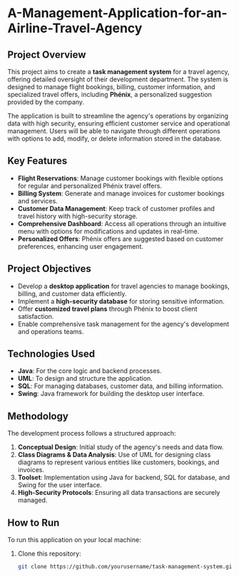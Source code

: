 # A-Management-Application-for-an-Airline-Travel-Agency


## Project Overview

This project aims to create a **task management system** for a travel agency, offering detailed oversight of their development department. The system is designed to manage flight bookings, billing, customer information, and specialized travel offers, including **Phénix**, a personalized suggestion provided by the company.

The application is built to streamline the agency's operations by organizing data with high security, ensuring efficient customer service and operational management. Users will be able to navigate through different operations with options to add, modify, or delete information stored in the database.

## Key Features

- **Flight Reservations**: Manage customer bookings with flexible options for regular and personalized Phénix travel offers.
- **Billing System**: Generate and manage invoices for customer bookings and services.
- **Customer Data Management**: Keep track of customer profiles and travel history with high-security storage.
- **Comprehensive Dashboard**: Access all operations through an intuitive menu with options for modifications and updates in real-time.
- **Personalized Offers**: Phénix offers are suggested based on customer preferences, enhancing user engagement.

## Project Objectives

- Develop a **desktop application** for travel agencies to manage bookings, billing, and customer data efficiently.
- Implement a **high-security database** for storing sensitive information.
- Offer **customized travel plans** through Phénix to boost client satisfaction.
- Enable comprehensive task management for the agency's development and operations teams.

## Technologies Used

- **Java**: For the core logic and backend processes.
- **UML**: To design and structure the application.
- **SQL**: For managing databases, customer data, and billing information.
- **Swing**: Java framework for building the desktop user interface.

## Methodology

The development process follows a structured approach:

1. **Conceptual Design**: Initial study of the agency's needs and data flow.
2. **Class Diagrams & Data Analysis**: Use of UML for designing class diagrams to represent various entities like customers, bookings, and invoices.
3. **Toolset**: Implementation using Java for backend, SQL for database, and Swing for the user interface.
4. **High-Security Protocols**: Ensuring all data transactions are securely managed.

## How to Run

To run this application on your local machine:

1. Clone this repository:
   ```bash
   git clone https://github.com/yourusername/task-management-system.git
